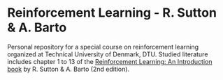 # Reinforcement Learning - R. Sutton & A. Barto
Personal repository for a special course on reinforcement learning organized at Technical University of Denmark, DTU. Studied literature includes chapter 1 to 13 of the [Reinforcement Learning: An Introduction book](http://www.incompleteideas.net/book/the-book.html) by R. Sutton & A. Barto (2nd edition).
